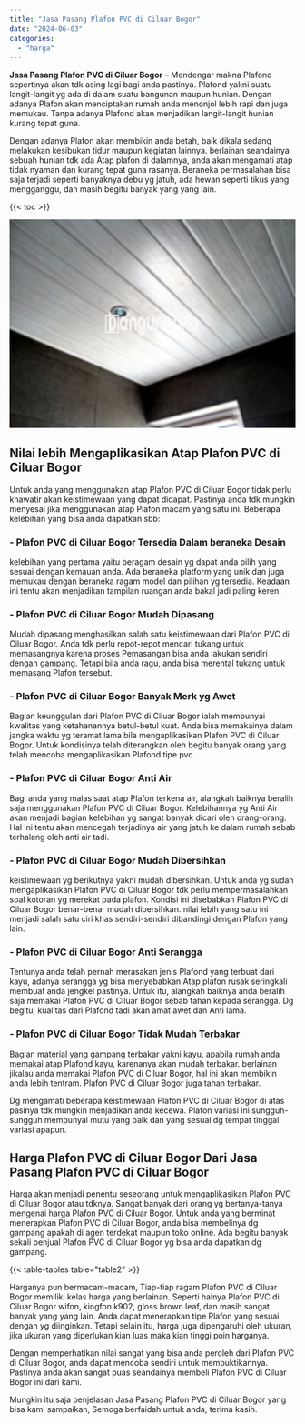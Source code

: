 ```yaml
---
title: "Jasa Pasang Plafon PVC di Ciluar Bogor"
date: "2024-06-03"
categories: 
  - "harga"
---
```


**Jasa Pasang Plafon PVC di Ciluar Bogor** – Mendengar makna Plafond sepertinya akan tdk asing lagi bagi anda pastinya. Plafond yakni suatu langit-langit yg ada di dalam suatu bangunan maupun hunian. Dengan adanya Plafon akan menciptakan rumah anda menonjol lebih rapi dan juga memukau. Tanpa adanya Plafond akan menjadikan langit-langit hunian kurang tepat guna.

Dengan adanya Plafon akan membikin anda betah, baik dikala sedang melakukan kesibukan tidur maupun kegiatan lainnya. berlainan seandainya sebuah hunian tdk ada Atap plafon di dalamnya, anda akan mengamati atap tidak nyaman dan kurang tepat guna rasanya. Beraneka permasalahan bisa saja terjadi seperti banyaknya debu yg jatuh, ada hewan seperti tikus yang mengganggu, dan masih begitu banyak yang yang lain.

{{< toc >}}

![Jasa Pasang Plafon PVC di Ciluar Bogor](/images/flafond-pvc-murah25.png)

## Nilai lebih Mengaplikasikan Atap Plafon PVC di Ciluar Bogor

Untuk anda yang menggunakan atap Plafon PVC di Ciluar Bogor tidak perlu khawatir akan keistimewaan yang dapat didapat. Pastinya anda tdk mungkin menyesal jika menggunakan atap Plafon macam yang satu ini. Beberapa kelebihan yang bisa anda dapatkan sbb:

### \- Plafon PVC di Ciluar Bogor Tersedia Dalam beraneka Desain

kelebihan yang pertama yaitu beragam desain yg dapat anda pilih yang sesuai dengan kemauan anda. Ada beraneka platform yang unik dan juga memukau dengan beraneka ragam model dan pilihan yg tersedia. Keadaan ini tentu akan menjadikan tampilan ruangan anda bakal jadi paling keren.

### \- Plafon PVC di Ciluar Bogor Mudah Dipasang

Mudah dipasang menghasilkan salah satu keistimewaan dari Plafon PVC di Ciluar Bogor. Anda tdk perlu repot-repot mencari tukang untuk memasangnya karena proses Pemasangan bisa anda lakukan sendiri dengan gampang. Tetapi bila anda ragu, anda bisa merental tukang untuk memasang Plafon tersebut.

### \- Plafon PVC di Ciluar Bogor Banyak Merk yg Awet

Bagian keunggulan dari Plafon PVC di Ciluar Bogor ialah mempunyai kwalitas yang ketahanannya betul-betul kuat. Anda bisa memakainya dalam jangka waktu yg teramat lama bila mengaplikasikan Plafon PVC di Ciluar Bogor. Untuk kondisinya telah diterangkan oleh begitu banyak orang yang telah mencoba mengaplikasikan Plafond tipe pvc.

### \- Plafon PVC di Ciluar Bogor Anti Air

Bagi anda yang malas saat atap Plafon terkena air, alangkah baiknya beralih saja menggunakan Plafon PVC di Ciluar Bogor. Kelebihannya yg Anti Air akan menjadi bagian kelebihan yg sangat banyak dicari oleh orang-orang. Hal ini tentu akan mencegah terjadinya air yang jatuh ke dalam rumah sebab terhalang oleh anti air tadi.

### \- Plafon PVC di Ciluar Bogor Mudah Dibersihkan

keistimewaan yg berikutnya yakni mudah dibersihkan. Untuk anda yg sudah mengaplikasikan Plafon PVC di Ciluar Bogor tdk perlu mempermasalahkan soal kotoran yg merekat pada plafon. Kondisi ini disebabkan Plafon PVC di Ciluar Bogor benar-benar mudah dibersihkan. nilai lebih yang satu ini menjadi salah satu ciri khas sendiri-sendiri dibandingi dengan Plafon yang lain.

### \- Plafon PVC di Ciluar Bogor Anti Serangga

Tentunya anda telah pernah merasakan jenis Plafond yang terbuat dari kayu, adanya serangga yg bisa menyebabkan Atap plafon rusak seringkali membuat anda jengkel pastinya. Untuk itu, alangkah baiknya anda beralih saja memakai Plafon PVC di Ciluar Bogor sebab tahan kepada serangga. Dg begitu, kualitas dari Plafond tadi akan amat awet dan Anti lama.

### \- Plafon PVC di Ciluar Bogor Tidak Mudah Terbakar

Bagian material yang gampang terbakar yakni kayu, apabila rumah anda memakai atap Plafond kayu, karenanya akan mudah terbakar. berlainan jikalau anda memakai Plafon PVC di Ciluar Bogor, hal ini akan membikin anda lebih tentram. Plafon PVC di Ciluar Bogor juga tahan terbakar.

Dg mengamati beberapa keistimewaan Plafon PVC di Ciluar Bogor di atas pasinya tdk mungkin menjadikan anda kecewa. Plafon variasi ini sungguh-sungguh mempunyai mutu yang baik dan yang sesuai dg tempat tinggal variasi apapun.

## Harga Plafon PVC di Ciluar Bogor Dari Jasa Pasang Plafon PVC di Ciluar Bogor

Harga akan menjadi penentu seseorang untuk mengaplikasikan Plafon PVC di Ciluar Bogor atau tdknya. Sangat banyak dari orang yg bertanya-tanya mengenai harga Plafon PVC di Ciluar Bogor. Untuk anda yang berminat menerapkan Plafon PVC di Ciluar Bogor, anda bisa membelinya dg gampang apakah di agen terdekat maupun toko online. Ada begitu banyak sekali penjual Plafon PVC di Ciluar Bogor yg bisa anda dapatkan dg gampang.

{{< table-tables table="table2" >}}

Harganya pun bermacam-macam, Tiap-tiap ragam Plafon PVC di Ciluar Bogor memiliki kelas harga yang berlainan. Seperti halnya Plafon PVC di Ciluar Bogor wifon, kingfon k902, gloss brown leaf, dan masih sangat banyak yang yang lain. Anda dapat menerapkan tipe Plafon yang sesuai dengan yg diinginkan. Tetapi selain itu, harga juga dipengaruhi oleh ukuran, jika ukuran yang diperlukan kian luas maka kian tinggi poin harganya.

Dengan memperhatikan nilai sangat yang bisa anda peroleh dari Plafon PVC di Ciluar Bogor, anda dapat mencoba sendiri untuk membuktikannya. Pastinya anda akan sangat puas seandainya membeli Plafon PVC di Ciluar Bogor ini dari kami.

Mungkin itu saja penjelasan Jasa Pasang Plafon PVC di Ciluar Bogor yang bisa kami sampaikan, Semoga berfaidah untuk anda, terima kasih.
